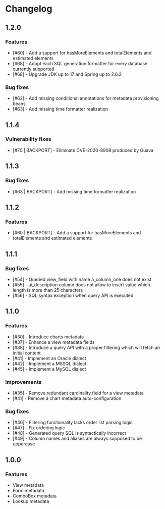 # Changelog

## 1.2.0
### Features
* [#60] - Add a support for hasMoreElements and totalElements and estimated elements
* [#68] - Adopt each SQL generation formatter for every database currently supported
* [#68] - Upgrade JDK up to 17 and Spring up to 2.6.2

### Bug fixes
* [#62] - Add missing conditional annotations for metadata provisioning beans
* [#63] - Add missing time formatter realization

## 1.1.4
### Vulnerability fixes
* [#70 | BACKPORT] - Eliminate CVE-2020-8908 produced by Guava

## 1.1.3
### Bug fixes
* [#63 | BACKPORT] - Add missing time formatter realization

## 1.1.2
### Features
* [#60 | BACKPORT] - Add a support for hasMoreElements and totalElements and estimated elements

## 1.1.1
### Bug fixes
* [#54] - Queried view_field with name a_column_one does not exist
* [#55] - ui_description column does not allow to insert value which length is more than 25 characters
* [#56] - SQL syntax exception when query API is executed

## 1.1.0
### Features
* [#30] - Introduce charts metadata
* [#37] - Enhance a view metadata fields
* [#38] - Introduce a query API with a proper filtering which will fetch an initial content
* [#41] - Implement an Oracle dialect
* [#42] - Implement a MSSQL dialect
* [#45] - Implement a MySQL dialect

### Improvements
* [#35] - Remove redundant cardinality field for a view metadata
* [#41] - Remove a chart metadata auto-configuration

### Bug fixes
* [#46] - Filtering functionality lacks order list parsing logic
* [#47] - Fix ordering logic
* [#48] - Generated query SQL is syntactically incorrect
* [#49] - Column names and aliases are always supposed to be uppercase

## 1.0.0
### Features
* View metadata
* Form metadata
* ComboBox metadata
* Lookup metadata